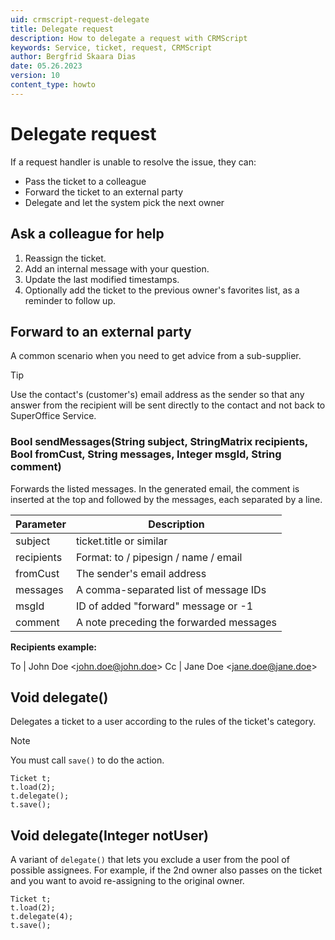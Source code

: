 ```yaml
---
uid: crmscript-request-delegate
title: Delegate request
description: How to delegate a request with CRMScript
keywords: Service, ticket, request, CRMScript
author: Bergfrid Skaara Dias
date: 05.26.2023
version: 10
content_type: howto
---
```


# Delegate request

If a request handler is unable to resolve the issue, they can:

* Pass the ticket to a colleague
* Forward the ticket to an external party
* Delegate and let the system pick the next owner

## Ask a colleague for help

1. Reassign the ticket.
2. Add an internal message with your question.
3. Update the last modified timestamps.
4. Optionally add the ticket to the previous owner's favorites list, as a reminder to follow up.

## Forward to an external party

A common scenario when you need to get advice from a sub-supplier.

> [!TIP]
> Use the contact's (customer's) email address as the sender so that any answer from the recipient will be sent directly to the contact and not back to SuperOffice Service.

<!-- markdownlint-disable-next-line MD013 -->
### Bool sendMessages(String subject, StringMatrix recipients, Bool fromCust, String messages, Integer msgId, String comment)

Forwards the listed messages. In the generated email, the comment is inserted at the top and followed by the messages, each separated by a line.

| Parameter  | Description                             |
|------------|-----------------------------------------|
| subject    | ticket.title or similar                 |
| recipients | Format: to / pipesign / name / email    |
| fromCust   | The sender's email address              |
| messages   | A comma-separated list of message IDs   |
| msgId      | ID of added "forward" message or -1     |
| comment    | A note preceding the forwarded messages |

**Recipients example:**
<!-- markdownlint-disable-next-line MD034 -->
To \| John Doe \<john.doe@john.doe> Cc \| Jane Doe \<jane.doe@jane.doe>

## Void delegate()

Delegates a ticket to a user according to the rules of the ticket's category.

> [!NOTE]
> You must call `save()` to do the action.

```crmscript
Ticket t;
t.load(2);
t.delegate();
t.save();
```

## Void delegate(Integer notUser)

A variant of `delegate()` that lets you exclude a user from the pool of possible assignees.
For example, if the 2nd owner also passes on the ticket and you want to avoid re-assigning to the original owner.

```crmscript
Ticket t;
t.load(2);
t.delegate(4);
t.save();
```
